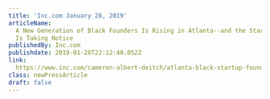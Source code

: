 ```yaml
---
title: 'Inc.com January 28, 2019'
articleName: 
  A New Generation of Black Founders Is Rising in Atlanta--and the Startup World
  Is Taking Notice
publishedBy: Inc.com
publishdate: 2019-01-28T22:12:40.052Z
link: 
  https://www.inc.com/cameron-albert-deitch/atlanta-black-startup-founders-new-generation.html
class: newPressArticle
draft: false
---
```


